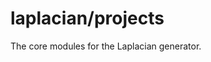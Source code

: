 <!-- @head-content@ -->
# laplacian/projects

The core modules for the Laplacian generator.

<!-- @head-content@ -->

<!-- @toc -->

<!-- @toc -->

<!-- @main-content -->

<!-- @main-content -->